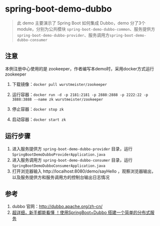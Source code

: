 # spring-boot-demo-dubbo

> 此 demo 主要演示了 Spring Boot 如何集成 Dubbo，demo 分了3个module，分别为公共模块 `spring-boot-demo-dubbo-common`、服务提供方`spring-boot-demo-dubbo-provider`、服务调用方`spring-boot-demo-dubbo-consumer`

## 注意

本例注册中心使用的是 zookeeper，作者编写本demo时，采用docker方式运行 zookeeper

1. 下载镜像：`docker pull wurstmeister/zookeeper`

2. 运行容器：`docker run -d -p 2181:2181 -p 2888:2888 -p 2222:22 -p 3888:3888 --name zk wurstmeister/zookeeper`

3. 停止容器：`docker stop zk`

4. 启动容器：`docker start zk`

## 运行步骤

1. 进入服务提供方 `spring-boot-demo-dubbo-provider` 目录，运行 `SpringBootDemoDubboProviderApplication.java`
2. 进入服务调用方 `spring-boot-demo-dubbo-consumer` 目录，运行 `SpringBootDemoDubboConsumerApplication.java`
3. 打开浏览器输入 http://localhost:8080/demo/sayHello ，观察浏览器输出，以及服务提供方和服务调用方的控制台输出日志情况

## 参考

1. dubbo 官网：http://dubbo.apache.org/zh-cn/
2. [超详细，新手都能看懂 ！使用SpringBoot+Dubbo 搭建一个简单的分布式服务](https://segmentfault.com/a/1190000017178722#articleHeader20)

